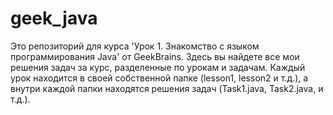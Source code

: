 # geek_java
Это репозиторий для курса 'Урок 1. Знакомство с языком программирования Java' от GeekBrains. Здесь вы найдете все мои решения задач за курс, разделенные по урокам и задачам. Каждый урок находится в своей собственной папке (lesson1, lesson2 и т.д.), а внутри каждой папки находятся решения задач (Task1.java, Task2.java, и т.д.).
